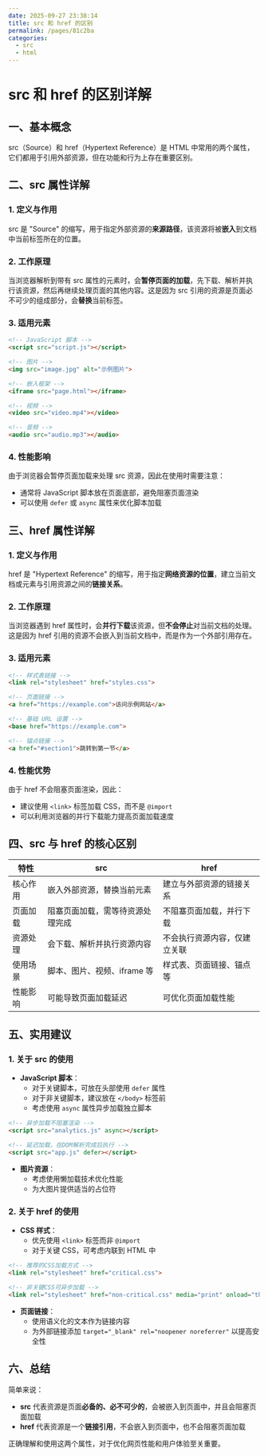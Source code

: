 ```yaml
---
date: 2025-09-27 23:38:14
title: src 和 href 的区别
permalink: /pages/81c2ba
categories:
  - src
  - html
---
```

# src 和 href 的区别详解

## 一、基本概念

src（Source）和 href（Hypertext Reference）是 HTML 中常用的两个属性，它们都用于引用外部资源，但在功能和行为上存在重要区别。

## 二、src 属性详解

### 1. 定义与作用

src 是 "Source" 的缩写，用于指定外部资源的**来源路径**，该资源将被**嵌入**到文档中当前标签所在的位置。

### 2. 工作原理

当浏览器解析到带有 src 属性的元素时，会**暂停页面的加载**，先下载、解析并执行该资源，然后再继续处理页面的其他内容。这是因为 src 引用的资源是页面必不可少的组成部分，会**替换**当前标签。

### 3. 适用元素

```html
<!-- JavaScript 脚本 -->
<script src="script.js"></script>

<!-- 图片 -->
<img src="image.jpg" alt="示例图片">

<!-- 嵌入框架 -->
<iframe src="page.html"></iframe>

<!-- 视频 -->
<video src="video.mp4"></video>

<!-- 音频 -->
<audio src="audio.mp3"></audio>
```

### 4. 性能影响

由于浏览器会暂停页面加载来处理 src 资源，因此在使用时需要注意：
- 通常将 JavaScript 脚本放在页面底部，避免阻塞页面渲染
- 可以使用 `defer` 或 `async` 属性来优化脚本加载

## 三、href 属性详解

### 1. 定义与作用

href 是 "Hypertext Reference" 的缩写，用于指定**网络资源的位置**，建立当前文档或元素与引用资源之间的**链接关系**。

### 2. 工作原理

当浏览器遇到 href 属性时，会**并行下载**该资源，但**不会停止**对当前文档的处理。这是因为 href 引用的资源不会嵌入到当前文档中，而是作为一个外部引用存在。

### 3. 适用元素

```html
<!-- 样式表链接 -->
<link rel="stylesheet" href="styles.css">

<!-- 页面链接 -->
<a href="https://example.com">访问示例网站</a>

<!-- 基础 URL 设置 -->
<base href="https://example.com">

<!-- 锚点链接 -->
<a href="#section1">跳转到第一节</a>
```

### 4. 性能优势

由于 href 不会阻塞页面渲染，因此：
- 建议使用 `<link>` 标签加载 CSS，而不是 `@import`
- 可以利用浏览器的并行下载能力提高页面加载速度

## 四、src 与 href 的核心区别

| 特性 | src | href |
|------|-----|------|
| 核心作用 | 嵌入外部资源，替换当前元素 | 建立与外部资源的链接关系 |
| 页面加载 | 阻塞页面加载，需等待资源处理完成 | 不阻塞页面加载，并行下载 |
| 资源处理 | 会下载、解析并执行资源内容 | 不会执行资源内容，仅建立关联 |
| 使用场景 | 脚本、图片、视频、iframe 等 | 样式表、页面链接、锚点等 |
| 性能影响 | 可能导致页面加载延迟 | 可优化页面加载性能 |

## 五、实用建议

### 1. 关于 src 的使用

- **JavaScript 脚本**：
  - 对于关键脚本，可放在头部使用 `defer` 属性
  - 对于非关键脚本，建议放在 `</body>` 标签前
  - 考虑使用 `async` 属性异步加载独立脚本

```html
<!-- 异步加载不阻塞渲染 -->
<script src="analytics.js" async></script>

<!-- 延迟加载，在DOM解析完成后执行 -->
<script src="app.js" defer></script>
```

- **图片资源**：
  - 考虑使用懒加载技术优化性能
  - 为大图片提供适当的占位符

### 2. 关于 href 的使用

- **CSS 样式**：
  - 优先使用 `<link>` 标签而非 `@import`
  - 对于关键 CSS，可考虑内联到 HTML 中

```html
<!-- 推荐的CSS加载方式 -->
<link rel="stylesheet" href="critical.css">

<!-- 非关键CSS可异步加载 -->
<link rel="stylesheet" href="non-critical.css" media="print" onload="this.media='all'">
```

- **页面链接**：
  - 使用语义化的文本作为链接内容
  - 为外部链接添加 `target="_blank" rel="noopener noreferrer"` 以提高安全性

## 六、总结

简单来说：
- **src** 代表资源是页面**必备的、必不可少的**，会被嵌入到页面中，并且会阻塞页面加载
- **href** 代表资源是一个**链接引用**，不会嵌入到页面中，也不会阻塞页面加载

正确理解和使用这两个属性，对于优化网页性能和用户体验至关重要。